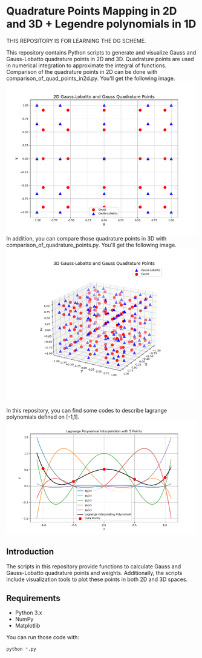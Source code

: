 # Quadrature Points Mapping in 2D and 3D + Legendre polynomials in 1D
THIS REPOSITORY IS FOR LEARNING THE DG SCHEME.

This repository contains Python scripts to generate and visualize Gauss and Gauss-Lobatto quadrature points in 2D and 3D. Quadrature points are used in numerical integration to approximate the integral of functions.
Comparison of the quadrature points in 2D can be done with comparison_of_quad_points_in2d.py. You'll get the following image.
![2d comparison](figures/Gauss_Lobbato_comparison2d.png)
In addition, you can compare those quadrature points in 3D with comparison_of_quadrature_points.py. You'll get the following image.
![3d comparison](figures/3d.png)

In this repository, you can find some codes to describe lagrange polynomials defined on [-1,1].
![lagrange](figures/legendre_poly.png)
## Introduction
The scripts in this repository provide functions to calculate Gauss and Gauss-Lobatto quadrature points and weights. Additionally, the scripts include visualization tools to plot these points in both 2D and 3D spaces.

## Requirements
- Python 3.x
- NumPy
- Matplotlib

You can run those code with:
```sh
python *.py
